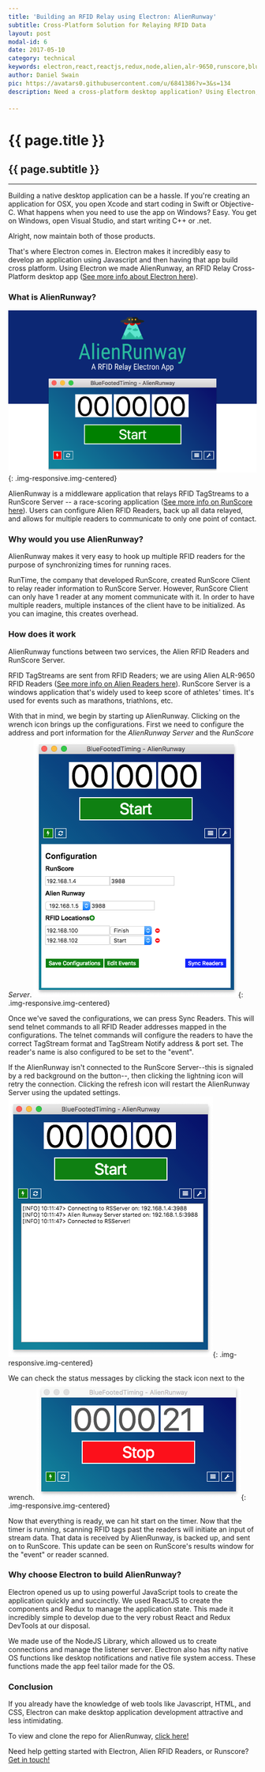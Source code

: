 ```yaml
---
title: 'Building an RFID Relay using Electron: AlienRunway'
subtitle: Cross-Platform Solution for Relaying RFID Data
layout: post
modal-id: 6
date: 2017-05-10
category: technical
keywords: electron,react,reactjs,redux,node,alien,alr-9650,runscore,bluefootedtiming
author: Daniel Swain
pic: https://avatars0.githubusercontent.com/u/6841386?v=3&s=134
description: Need a cross-platform desktop application? Using Electron, you can develop an app once and build it for any modern OS! In this article, we talk about how we took a problem -- how to have many RFID readers communicate to a race-scoring server -- and created a modern solution using Electron.

---
```


# {{ page.title }}

## {{ page.subtitle }}

___

Building a native desktop application can be a hassle. If you're creating an application for OSX, you open Xcode and start coding in Swift or Objective-C.
What happens when you need to use the app on Windows? Easy. You get on Windows, open Visual Studio, and start writing C++ or .net.

Alright, now maintain both of those products.

That's where Electron comes in. Electron makes it incredibly easy to develop an application using Javascript and then having that app build cross platform. Using Electron we made AlienRunway, an RFID Relay Cross-Platform desktop app ([See more info about Electron here](http://electron.atom.io)).

### What is AlienRunway?

![AlienRunway Splash](/img/portfolio/alienrunway-splash.png){: .img-responsive.img-centered}

AlienRunway is a middleware application that relays RFID TagStreams to a RunScore Server -- a race-scoring application ([See more info on RunScore here](http://www.runscore.com)). Users can configure Alien RFID Readers, back up all data relayed, and allows for multiple readers to communicate to only one point of contact.

### Why would you use AlienRunway?

AlienRunway makes it very easy to hook up multiple RFID readers for the purpose of synchronizing times for running races.

RunTime, the company that developed RunScore, created RunScore Client to relay reader information to RunScore Server. However, RunScore Client can only have 1 reader at any moment communicate with it. In order to have multiple readers, multiple instances of the client have to be initialized. As you can imagine, this creates  overhead.

### How does it work

AlienRunway functions between two services, the Alien RFID Readers and RunScore Server.

RFID TagStreams are sent from RFID Readers; we are using Alien ALR-9650 RFID Readers ([See more info on Alien Readers here](http://www.alientechnology.com)).
RunScore Server is a windows application that's widely used to keep score of athletes' times. It's used for events such as marathons, triathlons, etc.

With that in mind, we begin by starting up AlienRunway. Clicking on the wrench icon brings up the configurations. First we need to configure the address and port information for the _AlienRunway Server_ and the _RunScore Server_.
![Configurations](/img/portfolio/alienrunway-config.png){: .img-responsive.img-centered}

Once we've saved the configurations, we can press Sync Readers. This will send telnet commands to all RFID Reader addresses mapped in the configurations. The telnet commands will configure the readers to have the correct TagStream format and TagStream Notify address & port set. The reader's name is also configured to be set to the "event".

If the AlienRunway isn't connected to the RunScore Server--this is signaled by a red background on the button--, then clicking the lightning icon will retry the connection. Clicking the refresh icon will restart the AlienRunway Server using the updated settings.
![Connected!](/img/portfolio/alienrunway-status.png){: .img-responsive.img-centered}

We can check the status messages by clicking the stack icon next to the wrench.
![Started!](/img/portfolio/alienrunway-started.png){: .img-responsive.img-centered}

Now that everything is ready, we can hit start on the timer. Now that the timer is running, scanning RFID tags past the readers will initiate an input of stream data. That data is received by AlienRunway, is backed up, and sent on to RunScore.
This update can be seen on RunScore's results window for the "event" or reader scanned.

### Why choose Electron to build AlienRunway?

Electron opened us up to using powerful JavaScript tools to create the application quickly and succinctly. We used ReactJS to create the components and Redux to manage the application state. This made it incredibly simple to develop due to the very robust React and Redux DevTools at our disposal. 

We made use of the NodeJS Library, which allowed us to create connections and manage the listener server. Electron also has nifty native OS functions like desktop notifications and native file system access. These functions made the app feel tailor made for the OS.

### Conclusion

If you already have the knowledge of web tools like Javascript, HTML, and CSS, Electron can make desktop application development attractive and less intimidating.

To view and clone the repo for AlienRunway, [click here!](http://github.com/oakworks/alienrunway)

Need help getting started with Electron, Alien RFID Readers, or Runscore? [Get in touch!](/#contact)